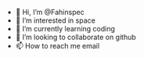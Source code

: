 - 👋 Hi, I’m @Fahinspec
- 👀 I’m interested in space
- 🌱 I’m currently learning coding
- 💞️ I’m looking to collaborate on github
- 📫 How to reach me email

<!---
Fahinspec/Fahinspec is a ✨ special ✨ repository because its `README.md` (this file) appears on your GitHub profile.
You can click the Preview link to take a look at your changes.
--->
